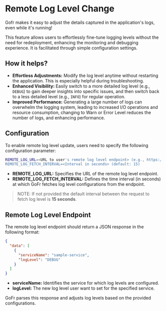 # Remote Log Level Change

Gofr makes it easy to adjust the details captured in the application's logs, even while it's running!

This feature allows users to effortlessly fine-tune logging levels without the need for redeployment, enhancing the monitoring and debugging experience.
It is facilitated through simple configuration settings.

## How it helps?

- **Effortless Adjustments:** Modify the log level anytime without restarting the application. This is especially helpful during troubleshooting.
- **Enhanced Visibility:** Easily switch to a more detailed log level (e.g., `DEBUG`) to gain deeper insights into specific issues,
  and then switch back to a less detailed level (e.g., `INFO`) for regular operation.
- **Improved Performance:** Generating a large number of logs can overwhelm the logging system, leading to increased I/O operations and resource consumption,
  changing to Warn or Error Level reduces the number of logs, and enhancing performance.

## Configuration

To enable remote log level update, users need to specify the following configuration parameter:

```bash
REMOTE_LOG_URL=<URL to user's remote log level endpoint> (e.g., https://log-service.com/log-levels)
REMOTE_LOG_FETCH_INTERVAL=<Interval in seconds> (default: 15)
```

- **REMOTE_LOG_URL:** Specifies the URL of the remote log level endpoint.
- **REMOTE_LOG_FETCH_INTERVAL:** Defines the time interval (in seconds) at which GoFr fetches log level configurations from the endpoint.

> NOTE: If not provided the default interval between the request to fetch log level is **15 seconds**.

## Remote Log Level Endpoint

The remote log level endpoint should return a JSON response in the following format:

```json
{
  "data": [
    {
      "serviceName": "sample-service",
      "logLevel": "DEBUG"
    }
  ]
}
```

- **serviceName:** Identifies the service for which log levels are configured.
- **logLevel:** The new log level user want to set for the specified service.

GoFr parses this response and adjusts log levels based on the provided configurations.
